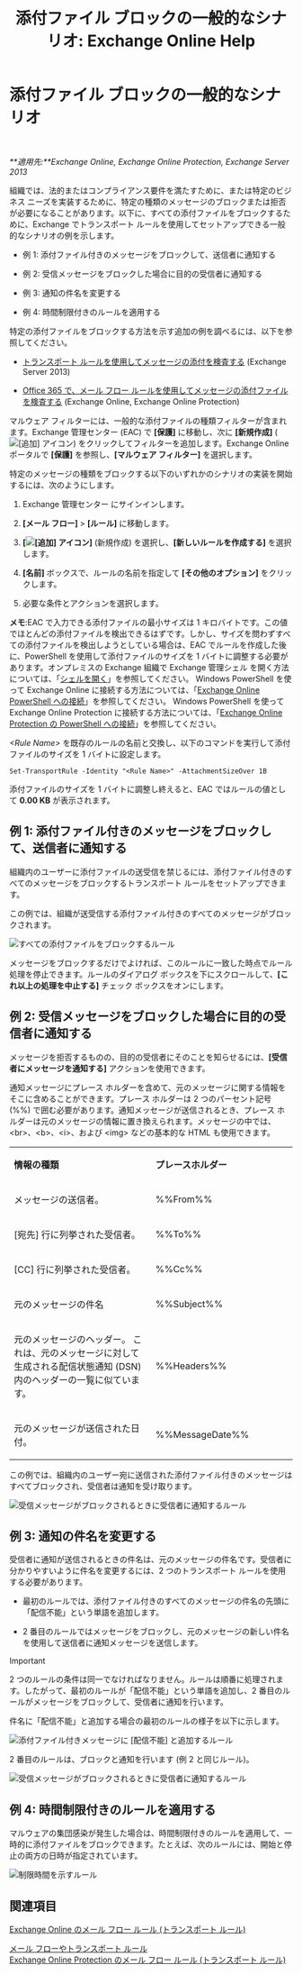 ﻿---
title: '添付ファイル ブロックの一般的なシナリオ: Exchange Online Help'
TOCTitle: 添付ファイル ブロックの一般的なシナリオ
ms:assetid: 5c576439-d55b-4c7f-90ed-a7f72cbb16c2
ms:mtpsurl: https://technet.microsoft.com/ja-jp/library/Dn950026(v=EXCHG.150)
ms:contentKeyID: 65207680
ms.date: 05/22/2018
mtps_version: v=EXCHG.150
ms.translationtype: HT
---

# 添付ファイル ブロックの一般的なシナリオ

 

_**適用先:**Exchange Online, Exchange Online Protection, Exchange Server 2013_

組織では、法的またはコンプライアンス要件を満たすために、または特定のビジネス ニーズを実装するために、特定の種類のメッセージのブロックまたは拒否が必要になることがあります。以下に、すべての添付ファイルをブロックするために、Exchange でトランスポート ルールを使用してセットアップできる一般的なシナリオの例を示します。

  -  
    例 1: 添付ファイル付きのメッセージをブロックして、送信者に通知する

  -  
    例 2: 受信メッセージをブロックした場合に目的の受信者に通知する

  -  
    例 3: 通知の件名を変更する

  -  
    例 4: 時間制限付きのルールを適用する

特定の添付ファイルをブロックする方法を示す追加の例を調べるには、以下を参照してください。

  - [トランスポート ルールを使用してメッセージの添付を検査する](use-transport-rules-to-inspect-message-attachments-exchange-2013-help.md) (Exchange Server 2013)

  - [Office 365 で、メール フロー ルールを使用してメッセージの添付ファイルを検査する](https://technet.microsoft.com/ja-jp/library/jj919236\(v=exchg.150\)) (Exchange Online, Exchange Online Protection)

マルウェア フィルターには、一般的な添付ファイルの種類フィルターが含まれます。Exchange 管理センター (EAC) で **\[保護\]** に移動し、次に **\[新規作成\]** (![\[追加\] アイコン](images/JJ218640.c1e75329-d6d7-4073-a27d-498590bbb558(EXCHG.150).gif "[追加] アイコン")) をクリックしてフィルターを追加します。Exchange Online ポータルで **\[保護\]** を参照し、**\[マルウェア フィルター\]** を選択します。

特定のメッセージの種類をブロックする以下のいずれかのシナリオの実装を開始するには、次のようにします。

1.  Exchange 管理センター にサインインします。

2.  **\[メール フロー\]** \> **\[ルール\]** に移動します。

3.  **\[![\[追加\] アイコン](images/JJ218640.c1e75329-d6d7-4073-a27d-498590bbb558(EXCHG.150).gif "[追加] アイコン")\]** (新規作成) を選択し、**\[新しいルールを作成する\]** を選択します。

4.  **\[名前\]** ボックスで、ルールの名前を指定して **\[その他のオプション\]** をクリックします。

5.  必要な条件とアクションを選択します。

**メモ**:EAC で入力できる添付ファイルの最小サイズは 1 キロバイトです。この値でほとんどの添付ファイルを検出できるはずです。しかし、サイズを問わずすべての添付ファイルを検出しようとしている場合は、EAC でルールを作成した後に、PowerShell を使用して添付ファイルのサイズを 1 バイトに調整する必要があります。オンプレミスの Exchange 組織で Exchange 管理シェル を開く方法については、「[シェルを開く](https://technet.microsoft.com/ja-jp/library/dd638134\(v=exchg.150\))」を参照してください。 Windows PowerShell を使って Exchange Online に接続する方法については、「[Exchange Online PowerShell への接続](https://go.microsoft.com/fwlink/p/?linkid=396554)」を参照してください。 Windows PowerShell を使って Exchange Online Protection に接続する方法については、「[Exchange Online Protection の PowerShell への接続](https://go.microsoft.com/fwlink/p/?linkid=627290)」を参照してください。

*\<Rule Name\>* を既存のルールの名前と交換し、以下のコマンドを実行して添付ファイルのサイズを 1 バイトに設定します。

    Set-TransportRule -Identity "<Rule Name>" -AttachmentSizeOver 1B

添付ファイルのサイズを 1 バイトに調整し終えると、EAC ではルールの値として **0.00 KB** が表示されます。

## 例 1: 添付ファイル付きのメッセージをブロックして、送信者に通知する

組織内のユーザーに添付ファイルの送受信を禁じるには、添付ファイル付きのすべてのメッセージをブロックするトランスポート ルールをセットアップできます。

この例では、組織が送受信する添付ファイル付きのすべてのメッセージがブロックされます。

![すべての添付ファイルをブロックするルール](images/Dn950026.38094183-166f-4ba5-a9cf-242e7d0f4e04(EXCHG.150).png "すべての添付ファイルをブロックするルール")

メッセージをブロックするだけでよければ、このルールに一致した時点でルール処理を停止できます。ルールのダイアログ ボックスを下にスクロールして、**\[これ以上の処理を中止する\]** チェック ボックスをオンにします。

## 例 2: 受信メッセージをブロックした場合に目的の受信者に通知する

メッセージを拒否するものの、目的の受信者にそのことを知らせるには、**\[受信者にメッセージを通知する\]** アクションを使用できます。

通知メッセージにプレース ホルダーを含めて、元のメッセージに関する情報をそこに含めることができます。プレース ホルダーは 2 つのパーセント記号 (%%) で囲む必要があります。通知メッセージが送信されるとき、プレース ホルダーは元のメッセージの情報に置き換えられます。メッセージの中では、\<br\>、\<b\>、\<i\>、および \<img\> などの基本的な HTML も使用できます。


<table>
<colgroup>
<col style="width: 50%" />
<col style="width: 50%" />
</colgroup>
<tbody>
<tr class="odd">
<td><p><strong>情報の種類</strong></p></td>
<td><p><strong>プレースホルダー</strong></p></td>
</tr>
<tr class="even">
<td><p>メッセージの送信者。</p></td>
<td><p>%%From%%</p></td>
</tr>
<tr class="odd">
<td><p>[宛先] 行に列挙された受信者。</p></td>
<td><p>%%To%%</p></td>
</tr>
<tr class="even">
<td><p>[CC] 行に列挙された受信者。</p></td>
<td><p>%%Cc%%</p></td>
</tr>
<tr class="odd">
<td><p>元のメッセージの件名</p></td>
<td><p>%%Subject%%</p></td>
</tr>
<tr class="even">
<td><p>元のメッセージのヘッダー。 これは、元のメッセージに対して生成される配信状態通知 (DSN) 内のヘッダーの一覧に似ています。</p></td>
<td><p>%%Headers%%</p></td>
</tr>
<tr class="odd">
<td><p>元のメッセージが送信された日付。</p></td>
<td><p>%%MessageDate%%</p></td>
</tr>
</tbody>
</table>


この例では、組織内のユーザー宛に送信された添付ファイル付きのメッセージはすべてブロックされ、受信者は通知を受け取ります。

![受信メッセージがブロックされるときに受信者に通知するルール](images/Dn950026.f9a14733-d68a-4528-a736-206325881c47(EXCHG.150).png "受信メッセージがブロックされるときに受信者に通知するルール")

## 例 3: 通知の件名を変更する

受信者に通知が送信されるときの件名は、元のメッセージの件名です。受信者に分かりやすいように件名を変更するには、2 つのトランスポート ルールを使用する必要があります。

  - 最初のルールでは、添付ファイル付きのすべてのメッセージの件名の先頭に「配信不能」という単語を追加します。

  - 2 番目のルールではメッセージをブロックし、元のメッセージの新しい件名を使用して送信者に通知メッセージを送信します。


> [!IMPORTANT]
> 2 つのルールの条件は同一でなければなりません。ルールは順番に処理されます。したがって、最初のルールが「配信不能」という単語を追加し、2 番目のルールがメッセージをブロックして、受信者に通知を行います。



件名に「配信不能」と追加する場合の最初のルールの様子を以下に示します。

![添付ファイル付きメッセージに \[配信不能\] と追加するルール](images/Dn950026.2552b0bd-c69d-48b4-9e69-267fcaf20e70(EXCHG.150).png "添付ファイル付きメッセージに [配信不能] と追加するルール")

2 番目のルールは、ブロックと通知を行います (例 2 と同じルール)。

![受信メッセージがブロックされるときに受信者に通知するルール](images/Dn950026.f9a14733-d68a-4528-a736-206325881c47(EXCHG.150).png "受信メッセージがブロックされるときに受信者に通知するルール")

## 例 4: 時間制限付きのルールを適用する

マルウェアの集団感染が発生した場合は、時間制限付きのルールを適用して、一時的に添付ファイルをブロックできます。たとえば、次のルールには、開始と停止の両方の日時が指定されています。

![制限時間を示すルール](images/Dn950026.bdc8c4d8-72fa-4c5b-97f2-5fe76d50e643(EXCHG.150).png "制限時間を示すルール")

## 関連項目


[Exchange Online のメール フロー ルール (トランスポート ルール)](https://technet.microsoft.com/ja-jp/library/jj919238\(v=exchg.150\))  


[メール フローやトランスポート ルール](mail-flow-rules-transport-rules-in-exchange-2013-exchange-2013-help.md)  
[Exchange Online Protection のメール フロー ルール (トランスポート ルール)](https://technet.microsoft.com/ja-jp/library/dn271424\(v=exchg.150\))

